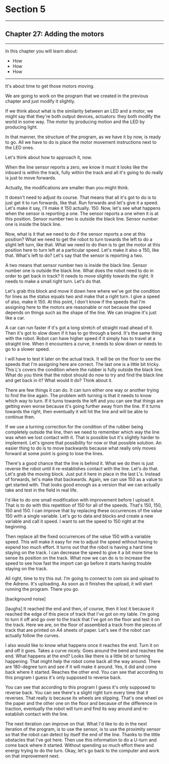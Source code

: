 # Section 5

---

## Chapter 27: Adding the motors

---

In this chapter you will learn about:

* How 
* How
* How 

---

It's about time to get those motors moving.

We are going to work on the program that we created in the previous chapter and just modify it slightly.

If we think about what is the similarity between an LED and a motor, we might say that they're both output devices, actuators: they both modify the world in some way. The motor by producing motion and the LED by producing light. 

In that manner, the structure of the program, as we have it by now, is ready to go. All we have to do is place the motor movement instructions next to the LED ones.

Let's think about how to approach it, now.

When the line sensor reports a zero, we know it must  it looks like the inboard is within the track, fully within the track and all it's going to do really is just to move forwards.

Actually, the modifications are smaller than you might think.

It doesn't need to adjust its course. That means that all it's got to do is to just get it to run forwards, like that. Run forwards and let's give it a speed. Let's make it say, I'll make it 150 actually. 150. Now, let's see what happens when the sensor is reporting a one. The sensor reports a one when it is at this position. Sensor number two is outside the black line. Sensor number one is inside the black line.

Now, what is it that we need to do if the sensor reports a one at this position? What we need to get the robot to turn towards the left to do a slight left turn, like that. What we need to do then is to get the motor at this position here to turn left at a particular speed. Let's make it also a 150, like that. What's left to do? Let's say that the sensor is reporting a two.

A two means that sensor number two is inside the black line. Sensor number one is outside the black line. What does the robot need to do in order to get back in track? It needs to move slightly towards the right. It needs to make a small right turn. Let's do that.

Let's grab this block and move it down here where we've got the condition for lines as the status equals two and make that a right turn. I give a speed of also, make it 150. At this point, I don't know if the speeds that I'm assigning here to the motors are reasonable or not because the speed depends on things such as the shape of the line. We can imagine it's just like a car.

A car can run faster if it's got a long stretch of straight road ahead of it. Then it's got to slow down if it has to go through a bend. It's the same thing with the robot. Robot can have higher speed if it simply has to travel at a straight line. When it encounters a curve, it needs to slow down or needs to go to a slower speed.

I will have to test it later on the actual track. It will be on the floor to see the speeds that I'm assigning here are correct. The last one is a little bit tricky. This L's covers the condition where the rubber is fully outside the black line. What do you think that the robot should do now to try and find the black line and get back in it? What would it do? Think about it.

There are few things it can do. It can turn either one way or another trying to find the line again. The problem with turning is that it needs to know which way to turn. If it turns towards the left and you can see that things are getting even worse because it's going further away from the line. If it turns towards the right, then eventually it will hit the line and will be able to continue then.

If we use a turning correction for the condition of the rubber being completely outside the line, then we need to remember which way the line was when we lost contact with it. That is possible but it's slightly harder to implement. Let's ignore that possibility for now or that possible solution. An easier thing to do is to move backwards because what really only moves forward at some point is going to lose the lines.

There's a good chance that the line is behind it. What we do then is just reverse the robot until it re-establishes contact with the line. Let's do that. Let's grab the moving block. Just put it here in place in the last L's. Instead of forwards, let's make that backwards. Again, we can use 150 as a value to get started with. That looks good enough as a version that we can actually take and test in the field in real life.

I'd like to do one small modification with improvement before I upload it. That is to do with this repetition of 150 for all of the speeds. That's 150, 150, 150 and 150. I can improve that by replacing these occurrences of the value 150 with a single variable. Let's go to data and blocks and create a new variable and call it speed. I want to set the speed to 150 right at the beginning.

Then replace all the fixed occurrences of the value 150 with a variable speed. This will make it easy for me to adjust the speed without having to expend too much effort. It turns out that the robot is having a hard time staying on the track. I can decrease the speed to give it a bit more time to sense its position on the track. What now we can do is to increase the speed to see how fast the import can go before it starts having trouble staying on the track.

All right, time to try this out. I'm going to connect to com six and upload to the Adreno. It's uploading. As soon as it finishes the upload, it will start running the program. There you go.

\[background noise\]

\[laughs\] It reached the end and then, of course, then it lost it because it reached the edge of this piece of track that I've got on my table. I'm going to turn it off and go over to the track that I've got on the floor and test it on the track. Here we are, on the floor of assembled a track from the pieces of track that are printed on A4 sheets of paper. Let's see if the robot can actually follow the curves.

I also would like to know what happens once it reaches the end. Turn it on and off it goes. Takes a curve nicely. Goes around the bend and reaches the end. What happens at the end? Looks like there is a little bit or turning happening. That might help the robot come back all the way around. There are 180-degree turn and see if it will make it around. Yes, it did and come back where it started. Reaches the other end. You can see that according to this program I guess it's only supposed to reverse back.

You can see that according to this program I guess it's only supposed to reverse back. You can see there's a slight right turn every time that it reverses. That really is because its wheels are slipping. That's one wheel on the paper and the other one on the floor and because of the difference in traction, eventually the robot will turn and find its way around and re-establish contact with the line.

The next iteration can improve on that. What I'd like to do in the next iteration of the program, is to use the sensor, is to use the proximity sensor so that the robot can detect by itself the end of the line. Thanks to the little obstacles that I've got here. Then use this information to do a U-turn and come back where it started. Without spending so much effort there and energy trying to do the turn. Okay, let's go back to the computer and work on that improvement next.




